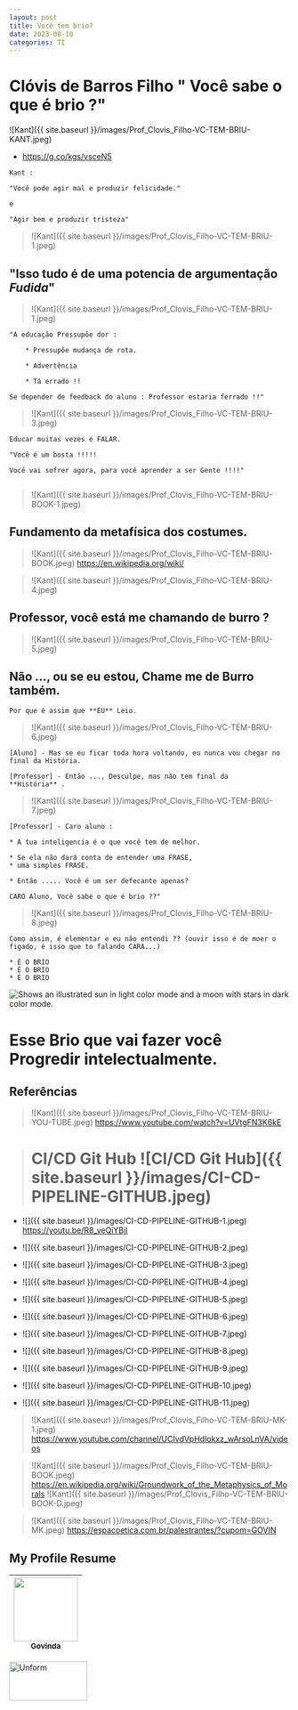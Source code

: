 ```yaml
---
layout: post
title: Você tem brio?
date: 2023-08-10
categories: TI
---
```


# Clóvis de Barros Filho " Você sabe o que é brio ?"

![Kant]({{ site.baseurl }}/images/Prof_Clovis_Filho-VC-TEM-BRIU-KANT.jpeg)

* https://g.co/kgs/vsceN5


```
Kant :

"Você pode agir mal e produzir felicidade."

e

"Agir bem e produzir tristeza"

```

> ![Kant]({{ site.baseurl }}/images/Prof_Clovis_Filho-VC-TEM-BRIU-1.jpeg)
##  "Isso tudo é de uma potencia de argumentação **_Fudida_**"

> ![Kant]({{ site.baseurl }}/images/Prof_Clovis_Filho-VC-TEM-BRIU-1.jpeg)
```
"A educação Pressupõe dor :

    * Pressupõe mudança de rota.

    * Advertência 

    * Tá errado !!

Se depender de feedback do aluno : Professor estaria ferrado !!"

```

> ![Kant]({{ site.baseurl }}/images/Prof_Clovis_Filho-VC-TEM-BRIU-3.jpeg)
```
Educar muitas vezes é FALAR.

"Você é um bosta !!!!!

Você vai sofrer agora, para você aprender a ser Gente !!!!"


```

> ![Kant]({{ site.baseurl }}/images/Prof_Clovis_Filho-VC-TEM-BRIU-BOOK-1.jpeg)
## Fundamento da metafísica dos costumes.

> ![Kant]({{ site.baseurl }}/images/Prof_Clovis_Filho-VC-TEM-BRIU-BOOK.jpeg)
https://en.wikipedia.org/wiki/


> ![Kant]({{ site.baseurl }}/images/Prof_Clovis_Filho-VC-TEM-BRIU-4.jpeg)
## Professor, você está me chamando de burro ?


> ![Kant]({{ site.baseurl }}/images/Prof_Clovis_Filho-VC-TEM-BRIU-5.jpeg)
## Não ...,  ou se eu estou, Chame **me** de **Burro também**.

```
Por que é assim que **EU** Leio.
```

> ![Kant]({{ site.baseurl }}/images/Prof_Clovis_Filho-VC-TEM-BRIU-6.jpeg)

```
[Aluno] - Mas se eu ficar toda hora voltando, eu nunca vou chegar no final da História.

[Professor] - Então ..., Desculpe, mas não tem final da 
**História** .
```

> ![Kant]({{ site.baseurl }}/images/Prof_Clovis_Filho-VC-TEM-BRIU-7.jpeg)

```
[Professor] - Caro aluno :

* A tua inteligencia é o que você tem de melhor.

* Se ela não dará conta de entender uma FRASE, 
* uma simples FRASE.

* Então ..... Você é um ser defecante apenas?

CARO Aluno, Você sabe o que é brio ??"

```

> ![Kant]({{ site.baseurl }}/images/Prof_Clovis_Filho-VC-TEM-BRIU-8.jpeg)

```
Como assim, é elementar e eu não entendi ?? (ouvir isso é de moer o figado, é isso que to falando CARA...)

* É O BRIO
* É O BRIO
* É O BRIO
```

<picture>
  <source media="(prefers-color-scheme: dark)" srcset="https://s.dicio.com.br/brio.png">
  <source media="(prefers-color-scheme: light)" srcset="https://s.dicio.com.br/brio.png">
  <img alt="Shows an illustrated sun in light color mode and a moon with stars in dark color mode." src="https://s.dicio.com.br/brio.png">
</picture>

# Esse Brio que vai fazer você Progredir intelectualmente.

## Referências

> ![Kant]({{ site.baseurl }}/images/Prof_Clovis_Filho-VC-TEM-BRIU-YOU-TUBE.jpeg)
https://www.youtube.com/watch?v=UVtgFN3K6kE

> # CI/CD Git Hub ![CI/CD Git Hub]({{ site.baseurl }}/images/CI-CD-PIPELINE-GITHUB.jpeg)
  
* ![]({{ site.baseurl }}/images/CI-CD-PIPELINE-GITHUB-1.jpeg)
https://youtu.be/R8_veQiYBjI

* ![]({{ site.baseurl }}/images/CI-CD-PIPELINE-GITHUB-2.jpeg)

* ![]({{ site.baseurl }}/images/CI-CD-PIPELINE-GITHUB-3.jpeg)

* ![]({{ site.baseurl }}/images/CI-CD-PIPELINE-GITHUB-4.jpeg)

* ![]({{ site.baseurl }}/images/CI-CD-PIPELINE-GITHUB-5.jpeg)

* ![]({{ site.baseurl }}/images/CI-CD-PIPELINE-GITHUB-6.jpeg)

* ![]({{ site.baseurl }}/images/CI-CD-PIPELINE-GITHUB-7.jpeg)

* ![]({{ site.baseurl }}/images/CI-CD-PIPELINE-GITHUB-8.jpeg)

* ![]({{ site.baseurl }}/images/CI-CD-PIPELINE-GITHUB-9.jpeg)

* ![]({{ site.baseurl }}/images/CI-CD-PIPELINE-GITHUB-10.jpeg)

* ![]({{ site.baseurl }}/images/CI-CD-PIPELINE-GITHUB-11.jpeg)

> ![Kant]({{ site.baseurl }}/images/Prof_Clovis_Filho-VC-TEM-BRIU-MK-1.jpeg)
https://www.youtube.com/channel/UCIvdVpHdlokxz_wArsoLnVA/videos

> ![Kant]({{ site.baseurl }}/images/Prof_Clovis_Filho-VC-TEM-BRIU-BOOK.jpeg)
https://en.wikipedia.org/wiki/Groundwork_of_the_Metaphysics_of_Morals
![Kant]({{ site.baseurl }}/images/Prof_Clovis_Filho-VC-TEM-BRIU-BOOK-D.jpeg)

> ![Kant]({{ site.baseurl }}/images/Prof_Clovis_Filho-VC-TEM-BRIU-MK.jpeg)
https://espacoetica.com.br/palestrantes/?cupom=GOVIN


## My Profile Resume

| [<img src="https://avatars.githubusercontent.com/u/498332?s=400&u=9b7a8aa8743ec4dd3c84d8c382aa31fb1b6c8abf&v=4" width=115><br><sub>Govinda</sub>](https://github.com/govinda777) |
| :---: |

<p align="left">

<a href="https://github.com/govinda777?tab=followers">
<img src="{{ site.baseurl }}/images/sub.jpeg" height="70" width="140" alt="Unform" />
</a>

</p>







